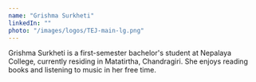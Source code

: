 ```yaml
---
name: "Grishma Surkheti"
linkedIn: ""
photo: "/images/logos/TEJ-main-lg.png"
---
```


Grishma Surkheti is a first-semester bachelor's student at Nepalaya College, currently residing in Matatirtha, Chandragiri. She enjoys reading books and listening to music in her free time.
